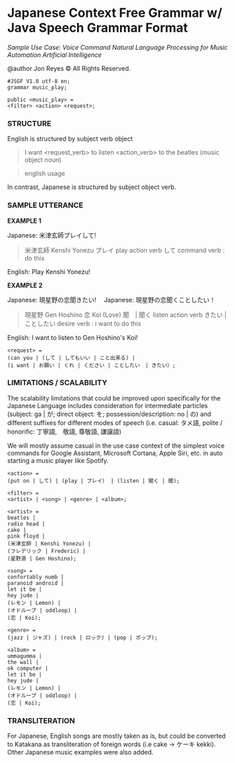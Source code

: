 # Japanese Context Free Grammar w/ Java Speech Grammar Format

_Sample Use Case: Voice Command Natural Language Processing for Music Automation Artificial Intelligence_

@author Jon Reyes © All Rights Reserved.
	
```
#JSGF V1.0 utf-8 en;
grammar music_play;

public <music_play> =
<filter> <action> <request>;
```
### STRUCTURE
English is structured by subject verb object 

> I want <request_verb> to <unk> listen <action_verb> to <unk> the beatles <filter> 
(music object noun)

> <request> <action> <filter> english usage

In contrast, Japanese is structured by subject object verb.

### SAMPLE UTTERANCE

**EXAMPLE 1**

Japanese: 米津玄師プレイして!

> 米津玄師 <artist> Kenshi Yonezu
> プレイ <action> play action verb
> して <request> command verb : do this

English: Play Kenshi Yonezu!

**EXAMPLE 2**

Japanese: 現星野の恋聞きたい!　
Japanese: 現星野の恋聞くことしたい！

> 現星野 <artist> Gen Hoshino
> 恋 <song> Koi (Love)
> 聞　| 聞く <action> listen action verb
> きたい | ことしたい <request> desire verb : i want to do this

English: I want to listen to Gen Hoshino's Koi!

```
<request> = 
(can you | (して | してもいい | こと出来る) | 
(i want | お願い | くれ | ください | ことしたい　| きたい）;
```

### LIMITATIONS / SCALABILITY
The scalability limitations that could be improved upon specifically for the Japanese Language	includes consideration for intermediate particles (subject: ga | が; direct object: を; possession/description: no | の) and different suffixes for different modes of speech (i.e. casual: タメ語, polite / honorific: 丁寧語,　敬語, 尊敬語, 謙譲語)

We will mostly assume casual in the use case context of the simplest voice commands 
for Google Assistant, Microsoft Cortana, Apple Siri, etc. in auto starting a music player like Spotify.
		
```
<action> = 
(put on | して) | (play | プレイ） | (listen | 聞く | 聞);

<filter> = 
<artist> | <song> | <genre> | <album>;

<artist> =
beatles |
radio head |
cake |
pink floyd |
(米津玄師 | Kenshi Yonezu) |
(フレデリック | Frederic) |
(星野源 | Gen Hoshino);

<song> =
confortably numb |
paranoid android |
let it be |
hey jude |
(レモン | Lemon) |
(オドループ | oddloop) |
(恋 | Koi);

<genre> = 
(jazz | ジャズ) | (rock | ロック) | (pop | ポップ);

<album> = 
ummagumma | 
the wall | 
ok computer | 
let it be | 
hey jude |
(レモン | Lemon) |
(オドループ | oddloop) |
(恋 | Koi);
```

### TRANSLITERATION
For Japanese, English songs are mostly taken as is, but could be converted to Katakana as transliteration of foreign words (i.e cake -> ケーキ kekki). Other Japanese music examples were also added.
